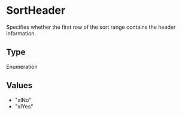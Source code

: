 # SortHeader

Specifies whether the first row of the sort range contains the header information.

## Type

Enumeration

## Values

- "xlNo"
- "xlYes"
